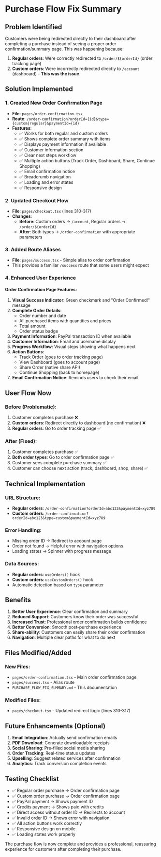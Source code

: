 # Purchase Flow Fix Summary

## Problem Identified
Customers were being redirected directly to their dashboard after completing a purchase instead of seeing a proper order confirmation/summary page. This was happening because:

1. **Regular orders**: Were correctly redirected to `/order/${orderId}` (order tracking page)
2. **Custom orders**: Were incorrectly redirected directly to `/account` (dashboard) - **This was the issue**

## Solution Implemented

### 1. Created New Order Confirmation Page
- **File**: `pages/order-confirmation.tsx`
- **Route**: `/order-confirmation?orderId={id}&type={custom|regular}&paymentId={id}`
- **Features**:
  - ✅ Works for both regular and custom orders
  - ✅ Shows complete order summary with items
  - ✅ Displays payment information if available
  - ✅ Customer information section
  - ✅ Clear next steps workflow
  - ✅ Multiple action buttons (Track Order, Dashboard, Share, Continue Shopping)
  - ✅ Email confirmation notice
  - ✅ Breadcrumb navigation
  - ✅ Loading and error states
  - ✅ Responsive design

### 2. Updated Checkout Flow
- **File**: `pages/checkout.tsx` (lines 310-317)
- **Changes**:
  - **Before**: Custom orders → `/account`, Regular orders → `/order/${orderId}`
  - **After**: Both types → `/order-confirmation` with appropriate parameters

### 3. Added Route Aliases
- **File**: `pages/success.tsx` - Simple alias to order confirmation
- This provides a familiar `/success` route that some users might expect

### 4. Enhanced User Experience

#### Order Confirmation Page Features:
1. **Visual Success Indicator**: Green checkmark and "Order Confirmed!" message
2. **Complete Order Details**: 
   - Order number and date
   - All purchased items with quantities and prices
   - Total amount
   - Order status badge
3. **Payment Information**: PayPal transaction ID when available
4. **Customer Information**: Email and username display
5. **Progress Workflow**: Visual steps showing what happens next
6. **Action Buttons**:
   - Track Order (goes to order tracking page)
   - View Dashboard (goes to account page)
   - Share Order (native share API)
   - Continue Shopping (back to homepage)
7. **Email Confirmation Notice**: Reminds users to check their email

## User Flow Now

### Before (Problematic):
1. Customer completes purchase ❌
2. **Custom orders**: Redirect directly to dashboard (no confirmation) ❌
3. **Regular orders**: Go to order tracking page ✅

### After (Fixed):
1. Customer completes purchase ✅
2. **Both order types**: Go to order confirmation page ✅
3. Customer sees complete purchase summary ✅
4. Customer can choose next action (track, dashboard, shop, share) ✅

## Technical Implementation

### URL Structure:
- **Regular orders**: `/order-confirmation?orderId=abc123&paymentId=xyz789`
- **Custom orders**: `/order-confirmation?orderId=abc123&type=custom&paymentId=xyz789`

### Error Handling:
- Missing order ID → Redirect to account page
- Order not found → Helpful error with navigation options
- Loading states → Spinner with progress message

### Data Sources:
- **Regular orders**: `useOrders()` hook
- **Custom orders**: `useCustomOrders()` hook
- Automatic detection based on `type` parameter

## Benefits

1. **Better User Experience**: Clear confirmation and summary
2. **Reduced Support**: Customers know their order was successful
3. **Increased Trust**: Professional order confirmation builds confidence
4. **Better Conversion**: Smooth post-purchase experience
5. **Share-ability**: Customers can easily share their order confirmation
6. **Navigation**: Multiple clear paths for what to do next

## Files Modified/Added

### New Files:
- `pages/order-confirmation.tsx` - Main order confirmation page
- `pages/success.tsx` - Alias route
- `PURCHASE_FLOW_FIX_SUMMARY.md` - This documentation

### Modified Files:
- `pages/checkout.tsx` - Updated redirect logic (lines 310-317)

## Future Enhancements (Optional)

1. **Email Integration**: Actually send confirmation emails
2. **PDF Download**: Generate downloadable receipts
3. **Social Sharing**: Pre-filled social media sharing
4. **Order Tracking**: Real-time status updates
5. **Upselling**: Suggest related services after confirmation
6. **Analytics**: Track conversion completion events

## Testing Checklist

- ✅ Regular order purchase → Order confirmation page
- ✅ Custom order purchase → Order confirmation page  
- ✅ PayPal payment → Shows payment ID
- ✅ Credits payment → Shows paid with credits
- ✅ Direct access without order ID → Redirects to account
- ✅ Invalid order ID → Shows error with navigation
- ✅ All action buttons work correctly
- ✅ Responsive design on mobile
- ✅ Loading states work properly

The purchase flow is now complete and provides a professional, reassuring experience for customers after completing their purchase.

